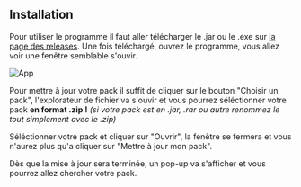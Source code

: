 ## Installation
Pour utiliser le programme il faut aller télécharger le .jar ou le .exe sur [la page des releases](https://github.com/M4TH1EU/Flan-s-Mod-Updater/releases).
Une fois téléchargé, ouvrez le programme, vous allez voir une fenêtre semblable s'ouvir.

![App](https://i.imgur.com/pqFvBVu.png)

Pour mettre à jour votre pack il suffit de cliquer sur le bouton "Choisir un pack", l'explorateur de fichier va s'ouvir et vous pourrez séléctionner votre pack **en format .zip !** *(si votre pack est en .jar, .rar ou autre renommez le tout simplement avec le .zip)*

Séléctionner votre pack et cliquer sur "Ouvrir", la fenêtre se fermera et vous n'aurez plus qu'a cliquer sur "Mettre à jour mon pack".

Dès que la mise à jour sera terminée, un pop-up va s'afficher et vous pourrez allez chercher votre pack.

